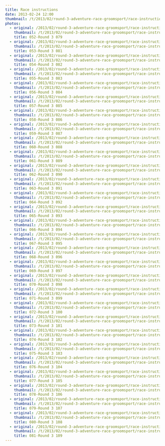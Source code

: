```yaml
---
title: Race instructions
date: 2013-02-24 12:00
thumbnail: /t/2013/02/round-3-adventure-race-groomsport/race-instructions/052-round-3-079.jpg
photos:
  - original: /2013/02/round-3-adventure-race-groomsport/race-instructions/052-round-3-079.jpg
    thumbnail: /t/2013/02/round-3-adventure-race-groomsport/race-instructions/052-round-3-079.jpg
    title: 052-Round 3 079
  - original: /2013/02/round-3-adventure-race-groomsport/race-instructions/053-round-3-081.jpg
    thumbnail: /t/2013/02/round-3-adventure-race-groomsport/race-instructions/053-round-3-081.jpg
    title: 053-Round 3 081
  - original: /2013/02/round-3-adventure-race-groomsport/race-instructions/054-round-3-082.jpg
    thumbnail: /t/2013/02/round-3-adventure-race-groomsport/race-instructions/054-round-3-082.jpg
    title: 054-Round 3 082
  - original: /2013/02/round-3-adventure-race-groomsport/race-instructions/055-round-3-083.jpg
    thumbnail: /t/2013/02/round-3-adventure-race-groomsport/race-instructions/055-round-3-083.jpg
    title: 055-Round 3 083
  - original: /2013/02/round-3-adventure-race-groomsport/race-instructions/056-round-3-084.jpg
    thumbnail: /t/2013/02/round-3-adventure-race-groomsport/race-instructions/056-round-3-084.jpg
    title: 056-Round 3 084
  - original: /2013/02/round-3-adventure-race-groomsport/race-instructions/057-round-3-085.jpg
    thumbnail: /t/2013/02/round-3-adventure-race-groomsport/race-instructions/057-round-3-085.jpg
    title: 057-Round 3 085
  - original: /2013/02/round-3-adventure-race-groomsport/race-instructions/058-round-3-086.jpg
    thumbnail: /t/2013/02/round-3-adventure-race-groomsport/race-instructions/058-round-3-086.jpg
    title: 058-Round 3 086
  - original: /2013/02/round-3-adventure-race-groomsport/race-instructions/059-round-3-087.jpg
    thumbnail: /t/2013/02/round-3-adventure-race-groomsport/race-instructions/059-round-3-087.jpg
    title: 059-Round 3 087
  - original: /2013/02/round-3-adventure-race-groomsport/race-instructions/060-round-3-088.jpg
    thumbnail: /t/2013/02/round-3-adventure-race-groomsport/race-instructions/060-round-3-088.jpg
    title: 060-Round 3 088
  - original: /2013/02/round-3-adventure-race-groomsport/race-instructions/061-round-3-089.jpg
    thumbnail: /t/2013/02/round-3-adventure-race-groomsport/race-instructions/061-round-3-089.jpg
    title: 061-Round 3 089
  - original: /2013/02/round-3-adventure-race-groomsport/race-instructions/062-round-3-090.jpg
    thumbnail: /t/2013/02/round-3-adventure-race-groomsport/race-instructions/062-round-3-090.jpg
    title: 062-Round 3 090
  - original: /2013/02/round-3-adventure-race-groomsport/race-instructions/063-round-3-091.jpg
    thumbnail: /t/2013/02/round-3-adventure-race-groomsport/race-instructions/063-round-3-091.jpg
    title: 063-Round 3 091
  - original: /2013/02/round-3-adventure-race-groomsport/race-instructions/064-round-3-092.jpg
    thumbnail: /t/2013/02/round-3-adventure-race-groomsport/race-instructions/064-round-3-092.jpg
    title: 064-Round 3 092
  - original: /2013/02/round-3-adventure-race-groomsport/race-instructions/065-round-3-093.jpg
    thumbnail: /t/2013/02/round-3-adventure-race-groomsport/race-instructions/065-round-3-093.jpg
    title: 065-Round 3 093
  - original: /2013/02/round-3-adventure-race-groomsport/race-instructions/066-round-3-094.jpg
    thumbnail: /t/2013/02/round-3-adventure-race-groomsport/race-instructions/066-round-3-094.jpg
    title: 066-Round 3 094
  - original: /2013/02/round-3-adventure-race-groomsport/race-instructions/067-round-3-095.jpg
    thumbnail: /t/2013/02/round-3-adventure-race-groomsport/race-instructions/067-round-3-095.jpg
    title: 067-Round 3 095
  - original: /2013/02/round-3-adventure-race-groomsport/race-instructions/068-round-3-096.jpg
    thumbnail: /t/2013/02/round-3-adventure-race-groomsport/race-instructions/068-round-3-096.jpg
    title: 068-Round 3 096
  - original: /2013/02/round-3-adventure-race-groomsport/race-instructions/069-round-3-097.jpg
    thumbnail: /t/2013/02/round-3-adventure-race-groomsport/race-instructions/069-round-3-097.jpg
    title: 069-Round 3 097
  - original: /2013/02/round-3-adventure-race-groomsport/race-instructions/070-round-3-098.jpg
    thumbnail: /t/2013/02/round-3-adventure-race-groomsport/race-instructions/070-round-3-098.jpg
    title: 070-Round 3 098
  - original: /2013/02/round-3-adventure-race-groomsport/race-instructions/071-round-3-099.jpg
    thumbnail: /t/2013/02/round-3-adventure-race-groomsport/race-instructions/071-round-3-099.jpg
    title: 071-Round 3 099
  - original: /2013/02/round-3-adventure-race-groomsport/race-instructions/072-round-3-100.jpg
    thumbnail: /t/2013/02/round-3-adventure-race-groomsport/race-instructions/072-round-3-100.jpg
    title: 072-Round 3 100
  - original: /2013/02/round-3-adventure-race-groomsport/race-instructions/073-round-3-101.jpg
    thumbnail: /t/2013/02/round-3-adventure-race-groomsport/race-instructions/073-round-3-101.jpg
    title: 073-Round 3 101
  - original: /2013/02/round-3-adventure-race-groomsport/race-instructions/074-round-3-102.jpg
    thumbnail: /t/2013/02/round-3-adventure-race-groomsport/race-instructions/074-round-3-102.jpg
    title: 074-Round 3 102
  - original: /2013/02/round-3-adventure-race-groomsport/race-instructions/075-round-3-103.jpg
    thumbnail: /t/2013/02/round-3-adventure-race-groomsport/race-instructions/075-round-3-103.jpg
    title: 075-Round 3 103
  - original: /2013/02/round-3-adventure-race-groomsport/race-instructions/076-round-3-104.jpg
    thumbnail: /t/2013/02/round-3-adventure-race-groomsport/race-instructions/076-round-3-104.jpg
    title: 076-Round 3 104
  - original: /2013/02/round-3-adventure-race-groomsport/race-instructions/077-round-3-105.jpg
    thumbnail: /t/2013/02/round-3-adventure-race-groomsport/race-instructions/077-round-3-105.jpg
    title: 077-Round 3 105
  - original: /2013/02/round-3-adventure-race-groomsport/race-instructions/078-round-3-106.jpg
    thumbnail: /t/2013/02/round-3-adventure-race-groomsport/race-instructions/078-round-3-106.jpg
    title: 078-Round 3 106
  - original: /2013/02/round-3-adventure-race-groomsport/race-instructions/079-round-3-107.jpg
    thumbnail: /t/2013/02/round-3-adventure-race-groomsport/race-instructions/079-round-3-107.jpg
    title: 079-Round 3 107
  - original: /2013/02/round-3-adventure-race-groomsport/race-instructions/080-round-3-108.jpg
    thumbnail: /t/2013/02/round-3-adventure-race-groomsport/race-instructions/080-round-3-108.jpg
    title: 080-Round 3 108
  - original: /2013/02/round-3-adventure-race-groomsport/race-instructions/081-round-3-109.jpg
    thumbnail: /t/2013/02/round-3-adventure-race-groomsport/race-instructions/081-round-3-109.jpg
    title: 081-Round 3 109
---
```

